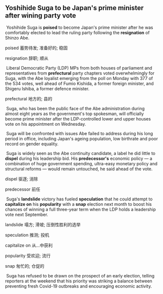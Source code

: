 ## Yoshihide Suga to be Japan's prime minister after wining party vote

​		Yoshihide Suga is **poised** to become Japan's prime minister after he was comfortably elected to lead the ruling party following the **resignation** of Shinzo Abe.

poised  蓄势待发; 准备好的; 稳固

resignation  辞职; 顺从

​		Liberal Democratic Party (LDP) MPs from both houses of parliament and representatives from **prefectural** party chapters voted overwhelmingly for Suga, with the Abe loyalist emerging from the poll on Monday with 377 of the 534 votes, well ahead of Fumio Kishida, a former foreign minister, and Shigeru Ishiba, a former defence minister.

prefectural  地方的; 县的

​		Suga, who has been the public face of the Abe administration during almost eight years as the government's top spokesman, will officially become prime minister after the LDP-controlled lower and upper houses vote on his appointment on Wednesday.

​		Suga will be confronted with issues Abe failed to address during his long period in office, including Japan's ageing population, low birthrate and poor record on gender equality.

​		Suga is widely seen as the Abe continuity candidate, a label he did little to **dispel** during his leadership bid. His **predecessor's** economic policy — a combination of huge government spending, ultra-easy monetary policy and structural reforms — would remain untouched, he said ahead of the vote.

dispel  驱逐; 消除

predecessor  前任

​		Suga's **landslide** victory has fueled **speculation** that he could attempt to **capitalize on** his **popularity** with a **snap** election next month to boost his chances of winning a full three-year term when the LDP holds a leadership vote next September.

landslide  塌方; 滑坡; 压倒性胜利的选举

speculation  推测; 投机

capitalize on  从...中获利

popularity  受欢迎; 流行

snap  匆忙的; 仓促的

​		Suga has refused to be drawn on the prospect of an early election, telling reporters at the weekend that his priority was striking a balance between preventing fresh Covid-19 outbreaks and encouraging economic activity.